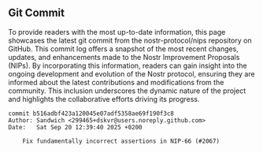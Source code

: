 ## Git Commit
To provide readers with the most up-to-date information, this page showcases the latest git commit from the nostr-protocol/nips repository on GitHub. This commit log offers a snapshot of the most recent changes, updates, and enhancements made to the Nostr Improvement Proposals (NIPs). By incorporating this information, readers can gain insight into the ongoing development and evolution of the Nostr protocol, ensuring they are informed about the latest contributions and modifications from the community. This inclusion underscores the dynamic nature of the project and highlights the collaborative efforts driving its progress.

```shell
commit b516adbf423a120045e07adf5358ae69f190f3c8
Author: Sandwich <299465+dskvr@users.noreply.github.com>
Date:   Sat Sep 20 12:39:40 2025 +0200

    Fix fundamentally incorrect assertions in NIP-66 (#2067)
```
